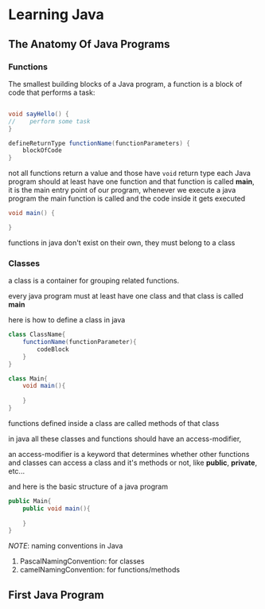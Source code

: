 # Learning Java

## The Anatomy Of Java Programs

### Functions

The smallest building blocks of a Java program,
a function is a block of code that performs a task:

```java

void sayHello() {
//    perform some task
}

defineReturnType functionName(functionParameters) {
    blockOfCode
}
```

not all functions return a value and those have `void` return type
each Java program should at least have one function and that function
is called **main**, it is the main entry point of our program, whenever 
we execute a java program the main function is called and the code inside it
gets executed
```java
void main() {

}
```
functions in java don't exist on their own, they must belong to a class

### Classes

a class is a container for grouping related functions.

every java program must at least have one class and that class is called
**main**

here is how to define a class in java

```java
class ClassName{
    functionName(functionParameter){
        codeBlock
    }
}
```

```java
class Main{
    void main(){
        
    }
}
```
functions defined inside a class are called methods of that class

in java all these classes and functions should have an access-modifier,

an access-modifier is a keyword that determines whether other functions and classes
can access a class and it's methods or not, like **public**, **private**, etc...

and here is the basic structure of a java program
```java
public Main{
    public void main(){
        
    }
}
```
*NOTE*: naming conventions in Java
1. PascalNamingConvention: for classes
2. camelNamingConvention: for functions/methods

## First Java Program